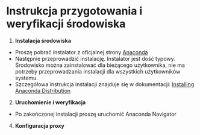 # Instrukcja przygotowania i weryfikacji środowiska

1. **Instalacja środowiska**
- Proszę pobrać instalator z oficjalnej strony [Anaconda](https://www.anaconda.com/products/distribution#download-section)
- Następnie przeprowadzić instalację. Instalator jest dość typowy. Środowisko można zainstalować dla bieżącego użytkownika, nie ma potrzeby przeprowadzania instalacji dla wszystkich użytkowników systemu.
- Szczegółowa instrukcja instalacji znajduje się w dokumentacji: [Installing Anaconda Distribution](https://docs.anaconda.com/anaconda/install/)

2. **Uruchomienie i weryfikacja**
- Po zakończonej instalacji proszę uruchomić Anaconda Navigator

4. **Konfiguracja proxy**
